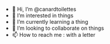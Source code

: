 - 👋 Hi, I’m @canardtoilettes
- 👀 I’m interested in things
- 🌱 I’m currently learning a thing
- 💞️ I’m looking to collaborate on things
- 📫 How to reach me : with a letter

<!---
canardtoilettes/canardtoilettes is a ✨ special ✨ repository because its `README.md` (this file) appears on your GitHub profile.
You can click the Preview link to take a look at your changes.
--->
